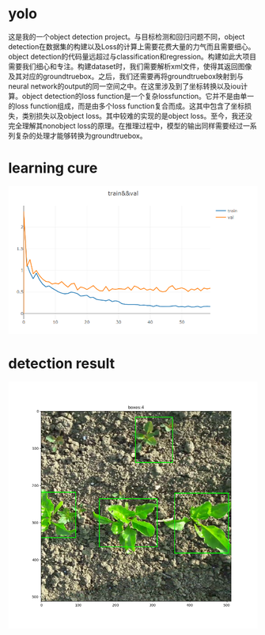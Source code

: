 # yolo
这是我的一个object detection project。与目标检测和回归问题不同，object detection在数据集的构建以及Loss的计算上需要花费大量的力气而且需要细心。object detection的代码量远超过与classification和regression。构建如此大项目需要我们细心和专注。构建dataset时，我们需要解析xml文件，使得其返回图像及其对应的groundtruebox。之后，我们还需要再将groundtruebox映射到与neural network的output的同一空间之中。在这里涉及到了坐标转换以及iou计算。object detection的loss function是一个复杂lossfunction。它并不是由单一的loss function组成，而是由多个loss function复合而成。这其中包含了坐标损失，类别损失以及object loss。其中较难的实现的是object loss。至今，我还没完全理解其nonobject loss的原理。在推理过程中，模型的输出同样需要经过一系列复杂的处理才能够转换为groundtruebox。
# learning cure
![image](image/train&&eval.PNG)
# detection result
![image](image/result_1.png)
